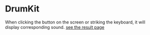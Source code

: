 # DrumKit
When clicking the button on the screen or striking the keyboard, it will display corresponding sound.
[see the result page]( https://siqiguan.github.io/DrumKit/)
